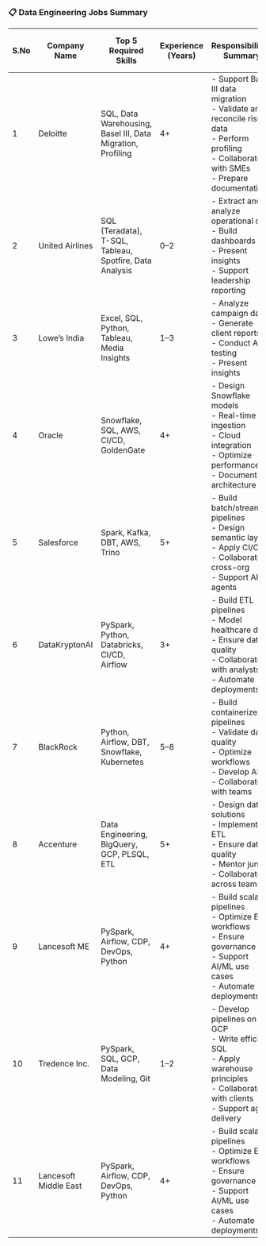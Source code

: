### 📋 Data Engineering Jobs Summary


| S.No | Company Name       | Top 5 Required Skills                                      | Experience (Years) | Responsibilities Summary                                                                 | Location             | Estimated Pay Range (INR) |
|------|--------------------|------------------------------------------------------------|--------------------|------------------------------------------------------------------------------------------|----------------------|---------------------------|
| 1    | Deloitte           | SQL, Data Warehousing, Basel III, Data Migration, Profiling | 4+                 | - Support Basel III data migration<br>- Validate and reconcile risk data<br>- Perform profiling<br>- Collaborate with SMEs<br>- Prepare documentation | Chennai              | ₹12–14 LPA                |
| 2    | United Airlines    | SQL (Teradata), T-SQL, Tableau, Spotfire, Data Analysis     | 0–2                | - Extract and analyze operational data<br>- Build dashboards<br>- Present insights<br>- Support leadership reporting | Gurugram             | ₹8–10 LPA                 |
| 3    | Lowe’s India       | Excel, SQL, Python, Tableau, Media Insights                 | 1–3                | - Analyze campaign data<br>- Generate client reports<br>- Conduct A/B testing<br>- Present insights | Bengaluru            | ₹10–12 LPA                |
| 4    | Oracle             | Snowflake, SQL, AWS, CI/CD, GoldenGate                     | 4+                 | - Design Snowflake models<br>- Real-time ingestion<br>- Cloud integration<br>- Optimize performance<br>- Document architecture | Bengaluru            | ₹18–22 LPA                |
| 5    | Salesforce         | Spark, Kafka, DBT, AWS, Trino                              | 5+                 | - Build batch/streaming pipelines<br>- Design semantic layers<br>- Apply CI/CD<br>- Collaborate cross-org<br>- Support AI agents | San Francisco (Remote) | ₹35–40 LPA (₹42–48 LPA globally) |
| 6    | DataKryptonAI      | PySpark, Python, Databricks, CI/CD, Airflow                | 3+                 | - Build ETL pipelines<br>- Model healthcare data<br>- Ensure data quality<br>- Collaborate with analysts<br>- Automate deployments | Remote (India)       | ₹14–16 LPA                |
| 7    | BlackRock          | Python, Airflow, DBT, Snowflake, Kubernetes                | 5–8                | - Build containerized pipelines<br>- Validate data quality<br>- Optimize workflows<br>- Develop APIs<br>- Collaborate with teams | Bengaluru            | ₹22–26 LPA                |
| 8    | Accenture          | Data Engineering, BigQuery, GCP, PLSQL, ETL                | 5+                 | - Design data solutions<br>- Implement ETL<br>- Ensure data quality<br>- Mentor juniors<br>- Collaborate across teams | Bengaluru            | ₹16–18 LPA                |
| 9    | Lancesoft ME       | PySpark, Airflow, CDP, DevOps, Python                      | 4+                 | - Build scalable pipelines<br>- Optimize ETL workflows<br>- Ensure governance<br>- Support AI/ML use cases<br>- Automate deployments | Remote               | ₹14–16 LPA                |
| 10   | Tredence Inc.      | PySpark, SQL, GCP, Data Modeling, Git                      | 1–2                | - Develop pipelines on GCP<br>- Write efficient SQL<br>- Apply warehouse principles<br>- Collaborate with clients<br>- Support agile delivery | Multiple (India)     | ₹10–12 LPA                |
| 11   | Lancesoft Middle East | PySpark, Airflow, CDP, DevOps, Python                  | 4+                 | - Build scalable pipelines<br>- Optimize ETL workflows<br>- Ensure governance<br>- Support AI/ML use cases<br>- Automate deployments | Remote               | ₹14–16 LPA                |


